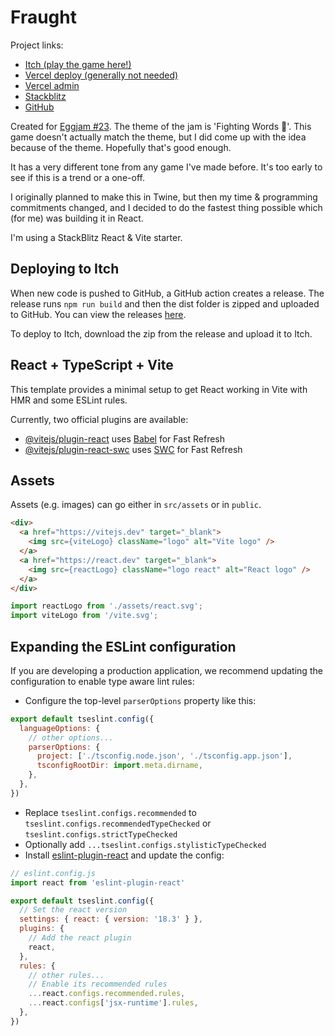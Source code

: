 # Fraught

Project links: 
* [Itch (play the game here!)](https://mapsandapps.itch.io/fraught-eggjam)
* [Vercel deploy (generally not needed)](https://fraught-git-main-mapsandapps-projects.vercel.app/)
* [Vercel admin](https://vercel.com/mapsandapps-projects/fraught)
* [Stackblitz](https://stackblitz.com/~/github.com/mapsandapps/fraught)
* [GitHub](https://github.com/mapsandapps/fraught)

Created for [Eggjam #23](https://itch.io/jam/eggjam-23). The theme of the jam is 'Fighting Words 🥊'. This game doesn't actually match the theme, but I did come up with the idea because of the theme. Hopefully that's good enough.

It has a very different tone from any game I've made before. It's too early to see if this is a trend or a one-off.

I originally planned to make this in Twine, but then my time & programming commitments changed, and I decided to do the fastest thing possible which (for me) was building it in React.

I'm using a StackBlitz React & Vite starter.

## Deploying to Itch

When new code is pushed to GitHub, a GitHub action creates a release. The release runs `npm run build` and then the dist folder is zipped and uploaded to GitHub. You can view the releases [here](https://github.com/mapsandapps/fraught/releases).

To deploy to Itch, download the zip from the release and upload it to Itch.

## React + TypeScript + Vite

This template provides a minimal setup to get React working in Vite with HMR and some ESLint rules.

Currently, two official plugins are available:

- [@vitejs/plugin-react](https://github.com/vitejs/vite-plugin-react/blob/main/packages/plugin-react/README.md) uses [Babel](https://babeljs.io/) for Fast Refresh
- [@vitejs/plugin-react-swc](https://github.com/vitejs/vite-plugin-react-swc) uses [SWC](https://swc.rs/) for Fast Refresh

## Assets

Assets (e.g. images) can go either in `src/assets` or in `public`.

```html
<div>
  <a href="https://vitejs.dev" target="_blank">
    <img src={viteLogo} className="logo" alt="Vite logo" />
  </a>
  <a href="https://react.dev" target="_blank">
    <img src={reactLogo} className="logo react" alt="React logo" />
  </a>
</div>
```

```ts
import reactLogo from './assets/react.svg';
import viteLogo from '/vite.svg';
```

## Expanding the ESLint configuration

If you are developing a production application, we recommend updating the configuration to enable type aware lint rules:

- Configure the top-level `parserOptions` property like this:

```js
export default tseslint.config({
  languageOptions: {
    // other options...
    parserOptions: {
      project: ['./tsconfig.node.json', './tsconfig.app.json'],
      tsconfigRootDir: import.meta.dirname,
    },
  },
})
```

- Replace `tseslint.configs.recommended` to `tseslint.configs.recommendedTypeChecked` or `tseslint.configs.strictTypeChecked`
- Optionally add `...tseslint.configs.stylisticTypeChecked`
- Install [eslint-plugin-react](https://github.com/jsx-eslint/eslint-plugin-react) and update the config:

```js
// eslint.config.js
import react from 'eslint-plugin-react'

export default tseslint.config({
  // Set the react version
  settings: { react: { version: '18.3' } },
  plugins: {
    // Add the react plugin
    react,
  },
  rules: {
    // other rules...
    // Enable its recommended rules
    ...react.configs.recommended.rules,
    ...react.configs['jsx-runtime'].rules,
  },
})
```
